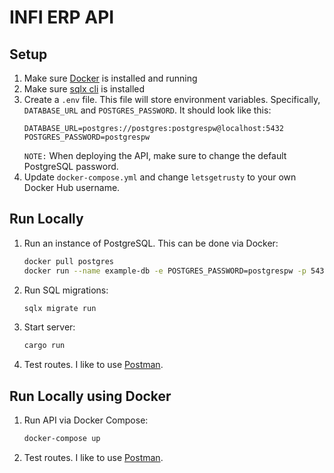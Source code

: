# INFI ERP API

## Setup

1. Make sure [Docker](https://www.docker.com/) is installed and running
2. Make sure [sqlx cli](https://crates.io/crates/sqlx-cli) is installed
3. Create a `.env` file. This file will store environment variables. Specifically, `DATABASE_URL` and `POSTGRES_PASSWORD`. It should look like this:
   ```
   DATABASE_URL=postgres://postgres:postgrespw@localhost:5432
   POSTGRES_PASSWORD=postgrespw
   ```
   `NOTE:` When deploying the API, make sure to change the default PostgreSQL password.
4. Update `docker-compose.yml` and change `letsgetrusty` to your own Docker Hub username.

## Run Locally

1. Run an instance of PostgreSQL. This can be done via Docker:
   ```bash
   docker pull postgres
   docker run --name example-db -e POSTGRES_PASSWORD=postgrespw -p 5432:5432 -d postgres
   ```
2. Run SQL migrations:
   ```bash
   sqlx migrate run
   ```
3. Start server:
   ```bash
   cargo run
   ```
4. Test routes. I like to use [Postman](https://www.postman.com/).

## Run Locally using Docker

1. Run API via Docker Compose:
   ```bash
   docker-compose up
   ```
2. Test routes. I like to use [Postman](https://www.postman.com/).
